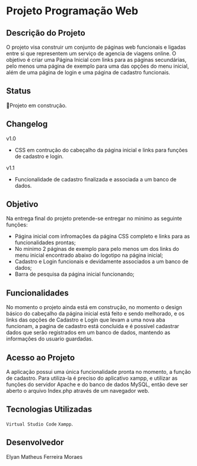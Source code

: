 # Projeto Programação Web

## Descrição do Projeto

O projeto visa construir um conjunto de páginas web funcionais e ligadas entre si que representem um serviço de agencia de viagens online. O objetivo é criar uma Página Inicial com links para as páginas secundárias, pelo menos uma página de exemplo para uma das opções do menu inicial, além de uma página de login e uma página de cadastro funcionais.

## Status
🚧Projeto em construção.

## Changelog

v1.0
* CSS em contrução do cabeçalho da página inicial e links para funções de cadastro e login.

v1.1
* Funcionalidade de cadastro finalizada e associada a um banco de dados.

## Objetivo

Na entrega final do projeto pretende-se entregar no minimo as seguinte funções:
* Página inicial com infromações da página CSS completo e links para as funcionalidades prontas;
* No minimo 2 páginas de exemplo para pelo menos um dos links do menu inicial encontrado abaixo do logotipo na página inicial;
* Cadastro e Login funcionais e devidamente associados a um banco de dados;
* Barra de pesquisa da página inicial funcionando;


## Funcionalidades

 No momento o projeto ainda está em construção, no momento o design básico do cabeçalho da página inicial está feito e sendo melhorado, e os links das opções de Cadastro e Login que levam a uma nova aba funcionam, a pagina de cadastro está concluida e é possivel cadastrar dados que serão registrados em um banco de dados, mantendo as informações do usuario guardadas.
 
## Acesso ao Projeto

A aplicação possui uma única funcionalidade pronta no momento, a função de cadastro. Para utiliza-la é preciso do aplicativo xampp, e utilizar as funções do servidor Apache e do banco de dados MySQL, então deve ser aberto o arquivo Index.php através de um navegador web.

## Tecnologias Utilizadas

``Virtual Studio Code`` ``Xampp``.

## Desenvolvedor

Elyan Matheus Ferreira Moraes
